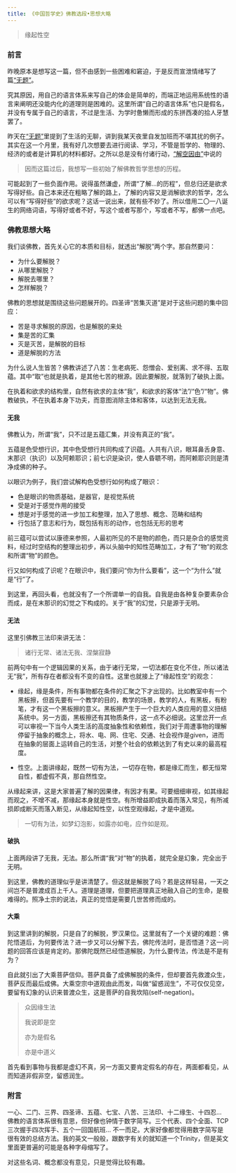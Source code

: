 ```yaml
---
title: 《中国哲学史》佛教选段•思想大略
---
```


> 缘起性空<!--more-->

### 前言

昨晚原本是想写这一篇，但不由感到一些困难和窘迫，于是反而宣泄情绪写了篇[“无题”](https://alex2young.github.io/2022/03/18/%E6%97%A0%E9%A2%98.html)。

究其原因，用自己的语言体系来写自己的体会是简单的，而端正地运用系统性的语言来阐明还没能内化的道理则是困难的。这里所谓“自己的语言体系”也只是假名，并没有专属于自己的语言，不过是生活、为学时惫懒而形成的东拼西凑的拾人牙慧罢了。

昨天在[“无题”](https://alex2young.github.io/2022/03/18/%E6%97%A0%E9%A2%98.html)里提到了生活的无聊，讲到我某天夜里自发加班而不堪其扰的例子。其实在这一个月里，我有好几次想要去进行阅读、学习，不管是哲学的、物理的、经济的或者是计算机的材料都好。之所以总是没有付诸行动，[“解空因由”](https://alex2young.github.io/2022/02/21/%E8%A7%A3%E7%A9%BA%E5%9B%A0%E7%94%B1.html)中说的
> 因而这篇过后，我想写一些初始了解佛教哲学思想的历程。

可能起到了一些负面作用。说得虽然谦虚，所谓“了解...的历程”，但总归还是欲求写得好些。自己本来还在粗略了解的路上，了解的内容又是消解欲求的哲学，怎么可以有“写得好些”的欲求呢？这话一说出来，就有些不妙了。所以借用二〇一八诞生的网络词语，写得好或者不好，写这个或者写那个，写或者不写，都佛一点吧。

### 佛教思想大略

我们谈佛教，首先关心它的本质和目标，就透出“解脱”两个字。那自然要问：

- 为什么要解脱？
- 从哪里解脱？
- 解脱去哪里？
- 怎样解脱？

佛教的思想就是围绕这些问题展开的。四圣谛“苦集灭道”是对于这些问题的集中回应：

- 苦是寻求解脱的原因，也是解脱的来处
- 集是苦的汇集
- 灭是灭苦，是解脱的目标
- 道是解脱的方法

为什么说人生皆苦？佛教讲述了八苦：生老病死、怨憎会、爱别离、求不得、五取蕴。其中“取”也就是执着，是其他七苦的根源。因此要解脱，就落到了破执上面。

在执着和欲求的结构里，自然有欲求的主体“我”，和欲求的客体“法”/“色”/“物”。佛教破执，不在执着本身下功夫，而意图消除主体和客体，以达到无法无我。

#### 无我

佛教认为，所谓“我”，只不过是五蕴汇集，并没有真正的“我”。

五蕴是色受想行识，其中色受想行共同构成了识蕴。人共有八识，眼耳鼻舌身意、末那识（执识）以及阿赖耶识；前七识是染识，使人昏聩不明，而阿赖耶识则是清净成佛的种子。

以眼识为例子，我们尝试解构色受想行如何构成了眼识：

- 色是眼识的物质基础，是器官，是视觉系统
- 受是对于感觉作用的接受
- 想是对于感觉的进一步加工和整理，加入了思想、概念、范畴和结构
- 行包括了意志和行为，既包括有形的动作，也包括无形的思考

前三蕴可以尝试以康德来参照，人最初所见的不是物的颜色，而只是杂合的感觉资料，经过时空结构的整理出初步，再以头脑中的知性范畴加工，才有了“物”的观念和所谓“物”的颜色。

行又如何构成了识呢？在眼识中，我们要问“你为什么要看”，这一个“为什么”就是“行”了。

到这里，再回头看，也就没有了一个所谓单一的自我。自我是由各种复杂要素杂合而成，是在末那识的幻觉之下构成的。关于“我”的幻觉，只是源于无明。

#### 无法

这里引佛教三法印来讲无法：

> 诸行无常、诸法无我、涅槃寂静

前两句中有一个逻辑因果的关系，由于诸行无常，一切法都在变化不住，所以诸法无“我”，所有存在者都没有不变的自性。这里也就接上了“缘起性空”的观念：

- 缘起，缘是条件，所有事物都在条件的汇聚之下才出现的。比如教室中有一个黑板擦，但首先要有一个教学的目的，教学的场景，教学的人，有黑板，有粉笔，才有这一个黑板擦的意义。黑板擦产生于一个巨大的人类应用的意义扭结系统中。另一方面，黑板擦还有其物质条件，这一点不必细说。这里岔开一点可以审视一下当今人类生活的高度抽象性和依赖性，我们对于周遭事物的理解停留于抽象的概念上，将水、电、网、住宅、交通、社会视作是given，进而在抽象的层面上运转自己的生活，对整个社会的依赖达到了有史以来的最高程度。

- 性空。上面讲缘起，既然一切有为法，一切存在物，都是缘汇而生，都无恒常自性，都虚假不真，那自然性空。

从缘起来讲，这是大家普遍了解的因果律，有因才有果。可要细细审视，如其缘起而观之，不增不减，那缘起本身就是性空。有所增益即成执着而落入常见，有所减损即成断灭而落入断见，从缘起知性空，以性空观缘起，才是中道观。

> 一切有为法，如梦幻泡影，如露亦如电，应作如是观。

#### 破执

上面两段讲了无我，无法。那么所谓“我”对“物”的执着，就完全是幻象，完全出于无明。

到这里，佛教的道理似乎是讲清楚了。但这就是解脱了吗？若是这样轻易，一天之间岂不是普渡成百上千人。道理是道理，但要把道理真正地融入自己的生命，是极难得的。照净土宗的说法，真正的觉悟是需要几世苦修而成的。

#### 大乘

到这里讲到的解脱，只是自了的解脱，罗汉果位。这里就有了一个关键的难题：佛陀悟道后，为何要传法？进一步又可以分解下去，佛陀传法时，是否悟道？这一问题的回答应该是肯定的。那佛陀既然已经悟道解脱，为什么要传法，传法是不是有为？

自此就引出了大乘菩萨信仰。菩萨具备了成佛解脱的条件，但却要首先救渡众生，菩萨反而最后成佛。大乘空宗中道观由此而发，叫做“留惑润生”，不可仅仅见空，要留有幻象的认识来普渡众生，这是菩萨的自我坎陷(self-negation)。

> 众因缘生法
>
> 我说即是空
>
> 亦为是假名
>
> 亦是中道义

首先看到事物与我都是虚幻不真，另一方面又要肯定假名的存在，两面都看见，从而知道非假非空，留惑润生。

### 附言

一心、二门、三界、四圣谛、五蕴、七宝、八苦、三法印、十二缘生、十四忍... 佛教的语言体系很有意思，但好像也钟情于数字简写。三个代表、四个全面、TCP三次握手四次挥手、五个一回国航班... 不一而足。大家好像都觉得用数字简写是很有效的总结方法。我的英文一般般，跟数字有关的就知道一个Trinity，但是英文里面更普遍的可能是各种字母缩写了。

对这些名词、概念都没有意见，只是觉得比较有趣。
